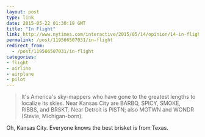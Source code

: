 ```yaml
---
layout: post
type: link
date: 2015-05-22 01:30:19 GMT
title: "In Flight"
link: http://www.nytimes.com/interactive/2015/05/14/opinion/14-in-flight-mark-vanhoenacker.html
permalink: /post/119566507031/in-flight
redirect_from: 
  - /post/119566507031/in-flight
categories:
- flight
- airline
- airplane
- pilot
---
```

<blockquote>It's America's sky-mappers who have gone to the greatest lengths to localize its skies. Near Kansas City are BARBQ, SPICY, SMOKE, RIBBS, and BRSKT. Near Detroit is PISTN; also MOTWN and WONDR (Stevie, Michigan-born). </blockquote>
<p>Oh, Kansas City. Everyone knows the best brisket is from Texas.</p>